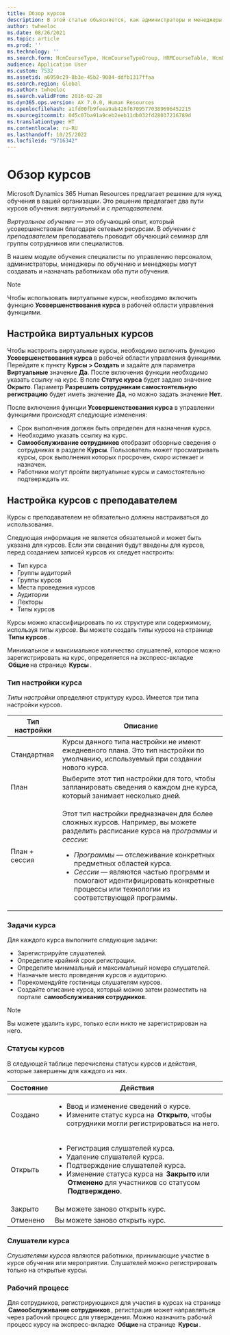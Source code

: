 ```yaml
---
title: Обзор курсов
description: В этой статье объясняется, как администраторы и менеджеры по управлению персоналом могут использовать характеристики курсов для ведения информации о курсах, которые доступны работникам.
author: twheeloc
ms.date: 08/26/2021
ms.topic: article
ms.prod: ''
ms.technology: ''
ms.search.form: HcmCourseType, HcmCourseTypeGroup, HRMCourseTable, HcmLearningWorkspace
audience: Application User
ms.custom: 7532
ms.assetid: a6950c29-8b3e-45b2-9084-ddfb1317ffaa
ms.search.region: Global
ms.author: twheeloc
ms.search.validFrom: 2016-02-28
ms.dyn365.ops.version: AX 7.0.0, Human Resources
ms.openlocfilehash: a1fd00fb9feea9ab426f67095770389696452215
ms.sourcegitcommit: 0d5c07ba91a9ceb2eeb11db032fd28037216789d
ms.translationtype: HT
ms.contentlocale: ru-RU
ms.lasthandoff: 10/25/2022
ms.locfileid: "9716342"
---
```

# <a name="courses-overview"></a>Обзор курсов

Microsoft Dynamics 365 Human Resources предлагает решение для нужд обучения в вашей организации. Это решение предлагает два пути курсов обучения: *виртуальный* и *с преподавателем*.

*Виртуальное обучение* — это обучающий опыт, который усовершенствован благодаря сетевым ресурсам. В *обучении с преподавателем* преподаватель проводит обучающий семинар для группы сотрудников или специалистов.

В нашем модуле обучения специалисты по управлению персоналом, администраторы, менеджеры по обучению и менеджеры могут создавать и назначать работникам оба пути обучения.

> [!NOTE]
> Чтобы использовать виртуальные курсы, необходимо включить функцию **Усовершенствования курса** в рабочей области управления функциями.

## <a name="set-up-virtual-courses"></a>Настройка виртуальных курсов

Чтобы настроить виртуальные курсы, необходимо включить функцию **Усовершенствования курса** в рабочей области управления функциями. Перейдите к пункту **Курсы \> Создать** и задайте для параметра **Виртуальные** значение **Да**. После включения функции необходимо указать ссылку на курс. В поле **Статус курса** будет задано значение **Окрыто**. Параметр **Разрешить сотрудникам самостоятельную регистрацию** будет иметь значение **Да**, но можно задать значение **Нет**.

После включения функции **Усовершенствования курса** в управлении функциями происходят следующие изменения:

- Срок выполнения должен быть определен для назначения курса.
- Необходимо указать ссылку на курс.
- **Самообслуживание сотрудников** отобразит обзорные сведения о сотрудниках в разделе **Курсы**. Пользователь может просматривать курсы, срок выполнения которых просрочен, скоро истекает и назначен.
- Работники могут пройти виртуальные курсы и самостоятельно подтверждать их.

## <a name="set-up-instructor-led-courses"></a>Настройка курсов с преподавателем

Курсы с преподавателем не обязательно должны настраиваться до использования.

Следующая информация не является обязательной и может быть указана для курсов. Если эти сведения будут введены для курсов, перед созданием записей курсов их следует настроить:

- Тип курса
- Группы аудиторий
- Группы курсов
- Места проведения курсов
- Аудитории
- Лекторы
- Типы курсов

Курсы можно классифицировать по их структуре или содержимому, используя *типы курсов*. Вы можете создать типы курсов на странице  **Типы курсов** .

Минимальное и максимальное количество слушателей, которое можно зарегистрировать на курс, определяется на экспресс-вкладке  **Общие** на странице  **Курсы** .

### <a name="course-setup-type"></a>Тип настройки курса 

*Типы настройки* определяют структуру курса. Имеется три типа настройки курсов.

| Тип настройки | Описание |
|------|--------|
| Стандартная | Курсы данного типа настройки не имеют ежедневного плана. Это тип настройки по умолчанию, используемый при создании нового курса. |
| План | Выберите этот тип настройки для того, чтобы запланировать сведения о каждом дне курса, который занимает несколько дней. |
| План + сессия | <p>Этот тип настройки предназначен для более сложных курсов. Например, вы можете разделить расписание курса на *программы* и *сессии*:</p><ul><li>*Программы* — отслеживание конкретных предметных областей курса.</li><li>*Сессии* — являются частью программ и помогают идентифицировать конкретные процессы или технологии из соответствующей программы.</li></ul> |

### <a name="course-tasks"></a>Задачи курса

Для каждого курса выполните следующие задачи:

- Зарегистрируйте слушателей.
- Определите крайний срок регистрации.
- Определите минимальный и максимальный номера слушателей.
- Назначьте место проведения курсов и аудиторию.
- Порекомендуйте гостиницы слушателям курсов.
- Создайте описание курса, который можно затем разместить на портале  **самообслуживания сотрудников**.

> [!NOTE]
> Вы можете удалить курс, только если никто не зарегистрирован на него.

### <a name="course-statuses"></a>Статусы курсов

В следующей таблице перечислены статусы курсов и действия, которые завершены для каждого из них.

| Состояние | Действия |
|------|--------|
| Создано | <ul><li>Ввод и изменение сведений о курсе.</li><li>Измените статус курса на  **Открыто**, чтобы сотрудники могли регистрироваться на него.</li></ul> | 
| Открыть | <ul><li>Регистрация слушателей курса.</li><li>Удаление слушателей курса.</li><li>Подтверждение слушателей курса.</li><li>Изменение статуса курса на  **Закрыто** или  **Отменено** для участников со статусом  **Подтверждено**.</li></ul>|
| Закрыто | Вы можете заново открыть курс. |
| Отменено | Вы можете заново открыть курс. |

### <a name="course-participants"></a>Слушатели курса

*Слушателями курсов* являются работники, принимающие участие в курсе обучения или мероприятии. Слушателей можно регистрировать только на открытые курсы.

### <a name="workflow"></a>Рабочий процесс

Для сотрудников, регистрирующихся для участия в курсах на странице  **Самообслуживание сотрудников** , регистрация может направляться через рабочий процесс для утверждения. Можно назначить рабочий процесс курсу на экспресс-вкладке  **Общие** на странице  **Курсы** .
